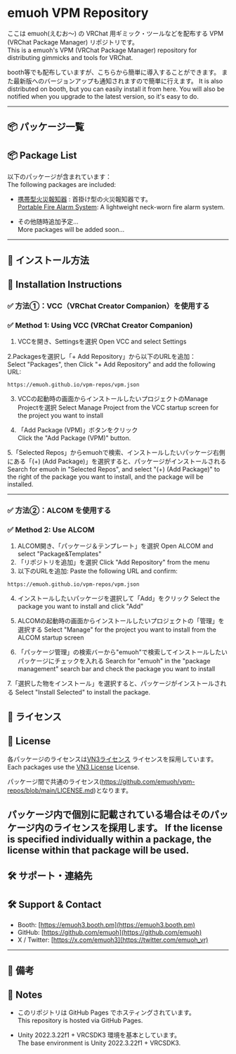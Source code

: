 # emuoh VPM Repository
ここは emuoh(えむお～) の VRChat 用ギミック・ツールなどを配布する VPM (VRChat Package Manager) リポジトリです。  
This is a emuoh's VPM (VRChat Package Manager) repository for distributing gimmicks and tools for VRChat.

booth等でも配布していますが、こちらから簡単に導入することができます。 
また最新版へのバージョンアップも通知されますので簡単に行えます。
It is also distributed on booth, but you can easily install it from here. 
You will also be notified when you upgrade to the latest version, so it's easy to do.

---

## 📦 パッケージ一覧  
## 📦 Package List

以下のパッケージが含まれています：  
The following packages are included:

- [携帯型火災報知器](https://github.com/emuoh/PortableFireAlarmSystem/tree/main) : 首掛け型の火災報知器です。  
  [Portable Fire Alarm System](https://github.com/emuoh/PortableFireAlarmSystem/tree/main/EN_README.md): A lightweight neck-worn fire alarm system.

- その他随時追加予定...  
  More packages will be added soon...

---

## 🧩 インストール方法  
## 🧩 Installation Instructions

### ✅ 方法①：VCC（VRChat Creator Companion）を使用する  
### ✅ Method 1: Using VCC (VRChat Creator Companion)

1. VCCを開き、Settingsを選択
   Open VCC and select Settings

2.Packagesを選択し「+ Add Repository」から以下のURLを追加：  
   Select "Packages", then Click "+ Add Repository" and add the following URL:

```
https://emuoh.github.io/vpm-repos/vpm.json
```

3. VCCの起動時の画面からインストールしたいプロジェクトのManage Projectを選択
    Select Manage Project from the VCC startup screen for the project you want to install

4. 「Add Package (VPM)」ボタンをクリック  
   Click the "Add Package (VPM)" button.  

5.「Selected Repos」からemuohで検索、インストールしたいパッケージ右側にある「(+) (Add Package)」を選択すると、パッケージがインストールされる
    Search for emuoh in "Selected Repos", and select "(+) (Add Package)" to the right of the package you want to install, and the package will be installed.


---

### ✅ 方法②：ALCOM を使用する  
### ✅ Method 2: Use ALCOM

1. ALCOM開き、「パッケージ＆テンプレート」を選択
   Open ALCOM and select "Package&Templates"
2. 「リポジトリを追加」を選択
   Click "Add Repository" from the menu
3. 以下のURLを追加:
   Paste the following URL and confirm:

```
https://emuoh.github.io/vpm-repos/vpm.json
```

4. インストールしたいパッケージを選択して「Add」をクリック 
    Select the package you want to install and click "Add"

5. ALCOMの起動時の画面からインストールしたいプロジェクトの「管理」を選択する
    Select "Manage" for the project you want to install from the ALCOM startup screen

6. 「パッケージ管理」の検索バーから"emuoh"で検索してインストールしたいパッケージにチェックを入れる
    Search for "emuoh" in the "package management" search bar and check the package you want to install

7.「選択した物をインストール」を選択すると、パッケージがインストールされる
    Select "Install Selected" to install the package.


## 📜 ライセンス  
## 📜 License

各パッケージのライセンスは[VN3ライセンス](https://www.vn3.org/) ライセンスを採用しています。  
Each packages use the [VN3 License](https://www.vn3.org/) License.

パッケージ間で共通のライセンス(https://github.com/emuoh/vpm-repos/blob/main/LICENSE.md)となります。

パッケージ内で個別に記載されている場合はそのパッケージ内のライセンスを採用します。
If the license is specified individually within a package, the license within that package will be used.
---

## 🛠 サポート・連絡先  
## 🛠 Support & Contact

- Booth: [https://emuoh3.booth.pm](https://emuoh3.booth.pm)  
- GitHub: [https://github.com/emuoh](https://github.com/emuoh)  
- X / Twitter: [https://x.com/emuoh3](https://twitter.com/emuoh_vr)

---

## 🧷 備考  
## 🧷 Notes

- このリポジトリは GitHub Pages でホスティングされています。  
  This repository is hosted via GitHub Pages.

- Unity 2022.3.22f1 + VRCSDK3 環境を基本としています。  
  The base environment is Unity 2022.3.22f1 + VRCSDK3.
